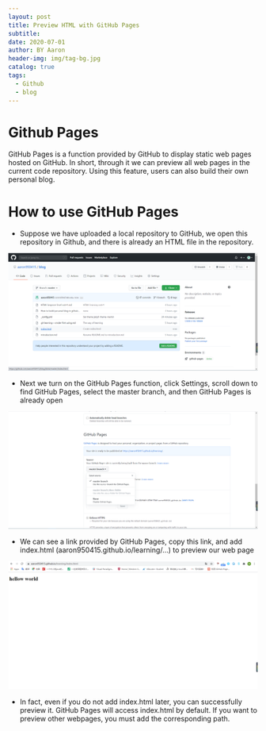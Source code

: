 ```yaml
---
layout: post
title: Preview HTML with GitHub Pages
subtitle:
date: 2020-07-01
author: BY Aaron
header-img: img/tag-bg.jpg
catalog: true
tags:
  - Github
  - blog
---
```


# Github Pages

GitHub Pages is a function provided by GitHub to display static web pages hosted on GitHub. In short, through it we can preview all web pages in the current code repository. Using this feature, users can also build their own personal blog.

# How to use GitHub Pages

- Suppose we have uploaded a local repository to GitHub, we open this repository in Github, and there is already an HTML file in the repository.

![](/img/item11.jpg)

- Next we turn on the GitHub Pages function, click Settings, scroll down to find GitHub Pages, select the master branch, and then GitHub Pages is already open

![](/img/item12.jpg)

- We can see a link provided by GitHub Pages, copy this link, and add index.html (aaron950415.github.io/learning/…) to preview our web page

![](https://github.com/aaron950415/aaron950415.github.io/blob/master/img/item13.jpg)

- In fact, even if you do not add index.html later, you can successfully preview it. GitHub Pages will access index.html by default. If you want to preview other webpages, you must add the corresponding path.
